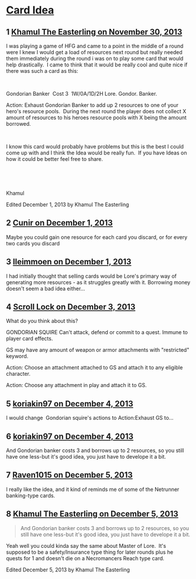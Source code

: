 # [Card Idea](https://community.fantasyflightgames.com/topic/94363-card-idea/)

## 1 [Khamul The Easterling on November 30, 2013](https://community.fantasyflightgames.com/topic/94363-card-idea/?do=findComment&comment=919967)

I was playing a game of HFG and came to a point in the middle of a round were I knew I would get a load of resources next round but really needed them immediately during the round i was on to play some card that would help drastically.  I came to think that it would be really cool and quite nice if there was such a card as this:

 

Gondorian Banker  Cost 3  1W/0A/1D/2H Lore. Gondor. Banker.

Action: Exhaust Gondorian Banker to add up 2 resources to one of your hero's resource pools.  During the next round the player does not collect X amount of resources to his heroes resource pools with X being the amount borrowed.

 

I know this card would probably have problems but this is the best I could come up with and I think the Idea would be really fun.  If you have Ideas on how it could be better feel free to share.

 

 

Khamul

Edited December 1, 2013 by Khamul The Easterling

## 2 [Cunir on December 1, 2013](https://community.fantasyflightgames.com/topic/94363-card-idea/?do=findComment&comment=920104)

Maybe you could gain one resource for each card you discard, or for every two cards you discard

## 3 [lleimmoen on December 1, 2013](https://community.fantasyflightgames.com/topic/94363-card-idea/?do=findComment&comment=920230)

I had initially thought that selling cards would be Lore's primary way of generating more resources - as it struggles greatly with it. Borrowing money doesn't seem a bad idea either...

## 4 [Scroll Lock on December 3, 2013](https://community.fantasyflightgames.com/topic/94363-card-idea/?do=findComment&comment=922096)

What do you think about this?

GONDORIAN SQUIRE Can't attack, defend or commit to a quest. Immune to player card effects.

GS may have any amount of weapon or armor attachments with "restricted" keyword.

Action: Choose an attachment attached to GS and attach it to any eligible character.

Action: Choose any attachment in play and attach it to GS.

## 5 [koriakin97 on December 4, 2013](https://community.fantasyflightgames.com/topic/94363-card-idea/?do=findComment&comment=923206)

I would change  Gondorian squire's actions to Action:Exhaust GS to...

## 6 [koriakin97 on December 4, 2013](https://community.fantasyflightgames.com/topic/94363-card-idea/?do=findComment&comment=923209)

And Gondorian banker costs 3 and borrows up to 2 resources, so you still have one less-but it's good idea, you just have to develope it a bit.

## 7 [Raven1015 on December 5, 2013](https://community.fantasyflightgames.com/topic/94363-card-idea/?do=findComment&comment=923376)

I really like the idea, and it kind of reminds me of some of the Netrunner banking-type cards. 

## 8 [Khamul The Easterling on December 5, 2013](https://community.fantasyflightgames.com/topic/94363-card-idea/?do=findComment&comment=923409)

> And Gondorian banker costs 3 and borrows up to 2 resources, so you still have one less-but it's good idea, you just have to develope it a bit.

Yeah well you could kinda say the same about Master of Lore.  It's supposed to be a safety/Insurance type thing for later rounds plus he quests for 1 and doesn't die on a Necromancers Reach type card. 

Edited December 5, 2013 by Khamul The Easterling

